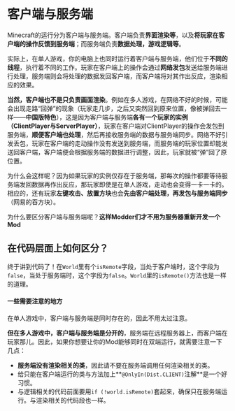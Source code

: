 # 客户端与服务端

Minecraft的运行分为客户端与服务端。客户端负责**界面渲染等**，以及**将玩家在客户端的操作反馈到服务端**；而服务端负责**数据处理，游戏逻辑等**。

实际上，在单人游戏，你的电脑上也同时运行着客户端与服务端，他们位于**不同的线程**，执行着不同的工作。玩家在客户端上的操作会通过**网络发包**发送给服务端进行处理，服务端则会将处理的数据发回客户端，而客户端将对其作出反应，渲染相应的效果。

**当然，客户端也不是只负责画面渲染**。例如在多人游戏，在网络不好的时候，可能会出现走路“回弹”的现象（玩家走几步，之后又突然回到原来位置，像被弹回去一样——**中国版特色**），这是因为客户端与服务端**各有一个玩家的实例（ClientPlayer与ServerPlayer）**，玩家在客户端对ClientPlayer的操作会发包到服务端，**顺便客户端也处理**，然后再接收服务端的数据与服务端同步。网络不好引发丢包，玩家在客户端的走动操作没有发送到服务端，而服务端的玩家位置却能发送回客户端，客户端便会根据服务端的数据进行调整，因此，玩家就被“弹”回了原位置。

为什么会这样呢？因为如果玩家的实例仅存在于服务端，那每次的操作都要等待服务端发回数据再作出反应，那玩家即使是在单人游戏，走动也会变得一卡一卡的。相应的，还有玩家**左键攻击、放置方块**也会**先由客户端处理，再发包与服务端同步**（网易的吞方块）。

为什么要区分客户端与服务端呢？**这样Modder们才不用为服务器重新开发一个Mod**

## 在代码层面上如何区分？

终于讲到代码了！在`World`里有个`isRemote`字段，当处于客户端时，这个字段为`false`，当处于服务端时，这个字段为`false`。`World`里的`isRemote()`方法也是一样的道理。

#### 一些需要注意的地方

在单人游戏中，客户端与服务端是同时存在的，因此不用太过注意。

**但在多人游戏中，客户端与服务端是分开的**，服务端在远程服务器上，而客户端在玩家那儿。因此，如果你想要让你的Mod能够同时在双端运行，就需要注意一下几点：

* **服务端没有渲染相关的类**，因此请不要在服务端调用任何渲染相关的类。
* 给只能在客户端运行的类与方法加上**`@OnlyIn(Dist.CLIENT)`注解**是一个好习惯。
* 与逻辑相关的代码前面要用`if (!world.isRemote)`套起来，确保只在服务端运行。与渲染相关的代码段也一样。